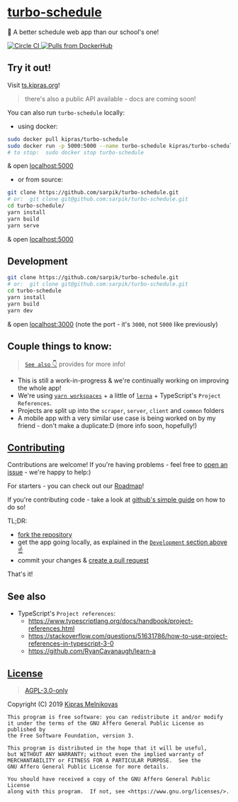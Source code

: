 # [turbo-schedule](https://ts.kipras.org)

🎒 A better schedule web app than our school's one!

<p align="left">

  <a href="https://circleci.com/gh/sarpik/turbo-schedule">
	<img alt="Circle CI" src="https://circleci.com/gh/sarpik/turbo-schedule.svg?style=shield" />
  </a>

  <a href="https://hub.docker.com/r/kipras/turbo-schedule">
    <img alt="Pulls from DockerHub" src="https://img.shields.io/docker/pulls/kipras/turbo-schedule.svg?style=shield" />
  </a>

<!--  TODO  -->
  <!-- <a href="https://github.com/sarpik/turbo-schedule/releases">
    <img alt="latest version" src="https://img.shields.io/github/v/tag/sarpik/turbo-schedule?include_prereleases&sort=semver" />
  </a> -->
</p>

## Try it out!

Visit <a href="https://ts.kipras.org">ts.kipras.org</a>!

> there's also a public API available - docs are coming soon!

You can also run `turbo-schedule` locally:

* using docker:

```sh
sudo docker pull kipras/turbo-schedule
sudo docker run -p 5000:5000 --name turbo-schedule kipras/turbo-schedule
# to stop:  sudo docker stop turbo-schedule
```

& open <a href="http://localhost:5000">localhost:5000</a>

* or from source:

```sh
git clone https://github.com/sarpik/turbo-schedule.git
# or:  git clone git@github.com:sarpik/turbo-schedule.git
cd turbo-schedule/
yarn install
yarn build
yarn serve
```

& open <a href="http://localhost:5000">localhost:5000</a>

## Development

```sh
git clone https://github.com/sarpik/turbo-schedule.git
# or:  git clone git@github.com:sarpik/turbo-schedule.git
cd turbo-schedule
yarn install
yarn build
yarn dev
```

& open <a href="http://localhost:3000">localhost:3000</a> (note the port - it's `3000`, not `5000` like previously)

## Couple things to know:

> [`See also` 👇](#See-also) provides for more info!

* This is still a work-in-progress & we're continually working on improving the whole app!
* We're using [`yarn workspaces`](https://yarnpkg.com/lang/en/docs/workspaces/) + a little of [`lerna`](https://github.com/lerna/lerna) + TypeScript's `Project References`.
* Projects are split up into the `scraper`, `server`, `client` and `common` folders
* A mobile app with a very similar use case is being worked on by my friend - don't make a duplicate:D (more info soon, hopefully!)

## [Contributing](https://github.com/sarpik/turbo-schedule/issues/1)

Contributions are welcome! If you're having problems - feel free to [open an issue](https://github.com/sarpik/turbo-schedule/issues/new) - we're happy to help:)

For starters - you can check out our [Roadmap](https://github.com/sarpik/turbo-schedule/issues/1)!

If you're contributing code - take a look at [github's simple guide](https://guides.github.com/activities/forking/) on how to do so!

TL;DR:
* [fork the repository](https://github.com/sarpik/turbo-schedule/fork)
* get the app going locally, as explained in the [`Development` section above ☝](#Development)
* commit your changes & [create a pull request](https://github.com/sarpik/turbo-schedule/compare)

That's it!

## See also

* TypeScript's `Project references`:
  * https://www.typescriptlang.org/docs/handbook/project-references.html
  * https://stackoverflow.com/questions/51631786/how-to-use-project-references-in-typescript-3-0
  * https://github.com/RyanCavanaugh/learn-a

## [License](./LICENSE)

> [AGPL-3.0-only](./LICENSE)

Copyright (C) 2019 [Kipras Melnikovas](https://github.com/sarpik)

	This program is free software: you can redistribute it and/or modify
	it under the terms of the GNU Affero General Public License as published by
	the Free Software Foundation, version 3.

	This program is distributed in the hope that it will be useful,
	but WITHOUT ANY WARRANTY; without even the implied warranty of
	MERCHANTABILITY or FITNESS FOR A PARTICULAR PURPOSE.  See the
	GNU Affero General Public License for more details.

	You should have received a copy of the GNU Affero General Public License
	along with this program.  If not, see <https://www.gnu.org/licenses/>.

